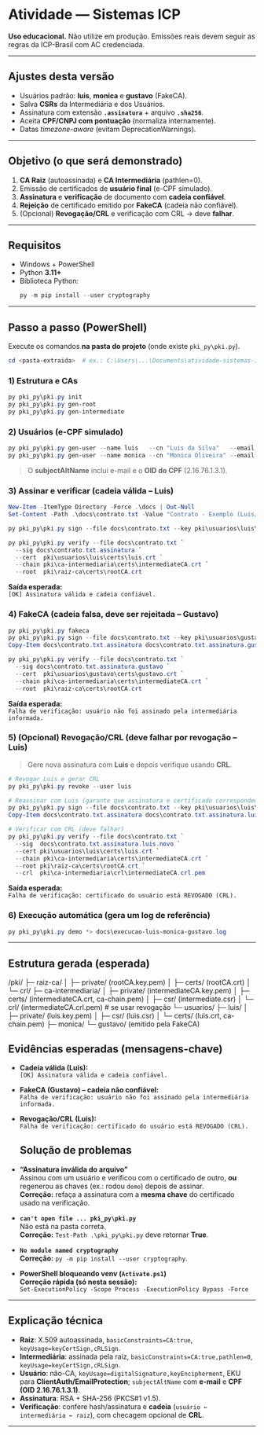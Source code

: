 # Atividade — Sistemas ICP 

**Uso educacional.** Não utilize em produção. Emissões reais devem seguir as regras da ICP-Brasil com AC credenciada.

---

## Ajustes desta versão
- Usuários padrão: **luis**, **monica** e **gustavo** (FakeCA).
- Salva **CSRs** da Intermediária e dos Usuários.
- Assinatura com extensão **`.assinatura`** + arquivo **`.sha256`**.
- Aceita **CPF/CNPJ com pontuação** (normaliza internamente).
- Datas *timezone-aware* (evitam DeprecationWarnings).

---

## Objetivo (o que será demonstrado)
1. **CA Raiz** (autoassinada) e **CA Intermediária** (pathlen=0).  
2. Emissão de certificados de **usuário final** (e-CPF simulado).  
3. **Assinatura** e **verificação** de documento com **cadeia confiável**.  
4. **Rejeição** de certificado emitido por **FakeCA** (cadeia não confiável).  
5. (Opcional) **Revogação/CRL** e verificação com CRL → deve **falhar**.

---

## Requisitos
- Windows + PowerShell  
- Python **3.11+**  
- Biblioteca Python:
  ~~~powershell
  py -m pip install --user cryptography
  ~~~

---

## Passo a passo (PowerShell)

Execute os comandos **na pasta do projeto** (onde existe `pki_py\pki.py`).

~~~powershell
cd <pasta-extraida>  # ex.: C:\Users\...\Documents\atividade-sistemas-icp
~~~

### 1) Estrutura e CAs
~~~powershell
py pki_py\pki.py init
py pki_py\pki.py gen-root
py pki_py\pki.py gen-intermediate
~~~

### 2) Usuários (e-CPF simulado)
~~~powershell
py pki_py\pki.py gen-user --name luis   --cn "Luis da Silva"   --email luis@example.com   --cpf "123.456.789-00"
py pki_py\pki.py gen-user --name monica --cn "Monica Oliveira" --email monica@example.com --cpf "987.654.321-00"
~~~
> O **subjectAltName** inclui e-mail e o **OID do CPF** (2.16.76.1.3.1).

### 3) Assinar e verificar (cadeia **válida** – Luis)
~~~powershell
New-Item -ItemType Directory -Force .\docs | Out-Null
Set-Content -Path .\docs\contrato.txt -Value "Contrato - Exemplo (Luis/Monica/Gustavo)"

py pki_py\pki.py sign --file docs\contrato.txt --key pki\usuarios\luis\private\luis.key.pem

py pki_py\pki.py verify --file docs\contrato.txt `
  --sig docs\contrato.txt.assinatura `
  --cert  pki\usuarios\luis\certs\luis.crt `
  --chain pki\ca-intermediaria\certs\intermediateCA.crt `
  --root  pki\raiz-ca\certs\rootCA.crt
~~~

**Saída esperada:**  
`[OK] Assinatura válida e cadeia confiável.`

### 4) FakeCA (cadeia **falsa**, deve ser **rejeitada** – Gustavo)
~~~powershell
py pki_py\pki.py fakeca
py pki_py\pki.py sign --file docs\contrato.txt --key pki\usuarios\gustavo\private\gustavo.key.pem
Copy-Item docs\contrato.txt.assinatura docs\contrato.txt.assinatura.gustavo

py pki_py\pki.py verify --file docs\contrato.txt `
  --sig docs\contrato.txt.assinatura.gustavo `
  --cert  pki\usuarios\gustavo\certs\gustavo.crt `
  --chain pki\ca-intermediaria\certs\intermediateCA.crt `
  --root  pki\raiz-ca\certs\rootCA.crt
~~~

**Saída esperada:**  
`Falha de verificação: usuário não foi assinado pela intermediária informada.`

### 5) (Opcional) Revogação/CRL (deve **falhar** por revogação – Luis)
> Gere nova assinatura com **Luis** e depois verifique usando **CRL**.
~~~powershell
# Revogar Luis e gerar CRL
py pki_py\pki.py revoke --user luis

# Reassinar com Luis (garante que assinatura e certificado correspondem)
py pki_py\pki.py sign --file docs\contrato.txt --key pki\usuarios\luis\private\luis.key.pem
Copy-Item docs\contrato.txt.assinatura docs\contrato.txt.assinatura.luis.novo

# Verificar com CRL (deve falhar)
py pki_py\pki.py verify --file docs\contrato.txt `
  --sig  docs\contrato.txt.assinatura.luis.novo `
  --cert pki\usuarios\luis\certs\luis.crt `
  --chain pki\ca-intermediaria\certs\intermediateCA.crt `
  --root pki\raiz-ca\certs\rootCA.crt `
  --crl  pki\ca-intermediaria\crl\intermediateCA.crl.pem
~~~

**Saída esperada:**  
`Falha de verificação: certificado do usuário está REVOGADO (CRL).`

### 6) Execução automática (gera um log de referência)
~~~powershell
py pki_py\pki.py demo *> docs\execucao-luis-monica-gustavo.log
~~~

---

## Estrutura gerada (esperada)

/pki/
├─ raiz-ca/
│ ├─ private/ (rootCA.key.pem)
│ ├─ certs/ (rootCA.crt)
│ └─ crl/
├─ ca-intermediaria/
│ ├─ private/ (intermediateCA.key.pem)
│ ├─ certs/ (intermediateCA.crt, ca-chain.pem)
│ ├─ csr/ (intermediate.csr)
│ └─ crl/ (intermediateCA.crl.pem) # se usar revogação
└─ usuarios/
├─ luis/
│ ├─ private/ (luis.key.pem)
│ ├─ csr/ (luis.csr)
│ └─ certs/ (luis.crt, ca-chain.pem)
├─ monica/
└─ gustavo/ (emitido pela FakeCA)

## Evidências esperadas (mensagens-chave)
- **Cadeia válida (Luis):**  
  `[OK] Assinatura válida e cadeia confiável.`
- **FakeCA (Gustavo) – cadeia não confiável:**  
  `Falha de verificação: usuário não foi assinado pela intermediária informada.`
- **Revogação/CRL (Luis):**  
  `Falha de verificação: certificado do usuário está REVOGADO (CRL).`

  ## Solução de problemas
- **“Assinatura inválida do arquivo”**  
  Assinou com um usuário e verificou com o certificado de outro, **ou** regenerou as chaves (ex.: rodou `demo`) depois de assinar.  
  **Correção:** refaça a assinatura com a **mesma chave** do certificado usado na verificação.

- **`can't open file ... pki_py\pki.py`**  
  Não está na pasta correta.  
  **Correção:** `Test-Path .\pki_py\pki.py` deve retornar **True**.

- **`No module named cryptography`**  
  **Correção:** `py -m pip install --user cryptography`.

- **PowerShell bloqueando venv (`Activate.ps1`)**  
  **Correção rápida (só nesta sessão):**  
  `Set-ExecutionPolicy -Scope Process -ExecutionPolicy Bypass -Force`

---

## Explicação técnica 
- **Raiz**: X.509 autoassinada, `basicConstraints=CA:true`, `keyUsage=keyCertSign,cRLSign`.  
- **Intermediária**: assinada pela raiz, `basicConstraints=CA:true,pathlen=0`, `keyUsage=keyCertSign,cRLSign`.  
- **Usuário**: não-CA, `keyUsage=digitalSignature,keyEncipherment`, EKU para **ClientAuth/EmailProtection**; `subjectAltName` com **e-mail** e **CPF (OID 2.16.76.1.3.1)**.  
- **Assinatura**: RSA + SHA-256 (PKCS#1 v1.5).  
- **Verificação**: confere hash/assinatura e **cadeia** (`usuário ← intermediária ← raiz`), com checagem opcional de **CRL**.

---
